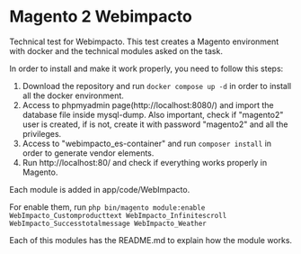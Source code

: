 # Magento 2 Webimpacto
Technical test for Webimpacto. This test creates a Magento environment with docker and the technical modules asked on the task.

In order to install and make it work properly, you need to follow this steps:

1. Download the repository and run `docker compose up -d` in order to install all the docker environment.
2. Access to phpmyadmin page(http://localhost:8080/) and import the database file inside mysql-dump. Also important, check if "magento2" user is created, if is not, create it with password "magento2" and all the privileges.
3. Access to "webimpacto_es-container" and run `composer install` in order to generate vendor elements.
4. Run http://localhost:80/ and check if everything works properly in Magento.

Each module is added in app/code/WebImpacto.

For enable them, run `php bin/magento module:enable WebImpacto_Customproducttext WebImpacto_Infinitescroll WebImpacto_Successtotalmessage WebImpacto_Weather`

Each of this modules has the README.md to explain how the module works.
